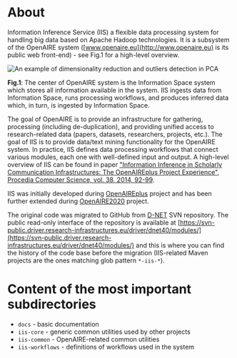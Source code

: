 # About

Information Inference Service (IIS) a flexible data processing system for handling big data based on Apache Hadoop technologies. It is a subsystem of the OpenAIRE system ([www.openaire.eu](http://www.openaire.eu) is its public web front-end) - see Fig.1 for a high-level overview.

![](https://raw.githubusercontent.com/openaire/iis/master/docs/system_architecture_pics/oa_architecture.png "An example of dimensionality reduction and outliers detection in PCA")

**Fig.1**: The center of OpenAIRE system is the Information Space system which stores all information available in the system. IIS ingests data from Information Space, runs processing workflows, and produces inferred data which, in turn, is ingested by Information Space.

The goal of OpenAIRE is to provide an infrastructure for gathering, processing (including de-duplication), and providing unified access to research-related data (papers, datasets, researchers, projects, etc.). The goal of IIS is to provide data/text mining functionality for the OpenAIRE system. In practice, IIS defines data processing workflows that connect various modules, each one with well-defined input and output. A high-level overview of IIS can be found in paper ["Information Inference in Scholarly Communication Infrastructures: The OpenAIREplus Project Experience", Procedia Computer Science, vol. 38, 2014, 92-99](http://www.sciencedirect.com/science/article/pii/S1877050914013763).

IIS was initially developed during [OpenAIREplus](http://cordis.europa.eu/project/rcn/100079_en.html) project and has been further extended during [OpenAIRE2020](http://cordis.europa.eu/project/rcn/194062_en.html) project.

The original code was migrated to GitHub from [D-NET](http://www.d-net.research-infrastructures.eu/) SVN repository. The public read-only interface of the repository is available at [https://svn-public.driver.research-infrastructures.eu/driver/dnet40/modules/](https://svn-public.driver.research-infrastructures.eu/driver/dnet40/modules/) and this is where you can find the history of the code base before the migration (IIS-related Maven projects are the ones matching glob pattern `*-iis-*`).

# Content of the most important subdirectories

- `docs` - basic documentation
- `iis-core` - generic common utilities used by other projects
- `iis-common` - OpenAIRE-related common utilities
- `iis-workflows` - definitions of workflows used in the system
